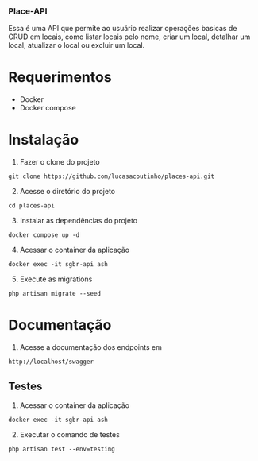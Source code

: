 ### Place-API

Essa é uma API que permite ao usuário realizar operações basicas de CRUD em locais, como listar locais pelo nome, criar um local, detalhar um local, atualizar o local ou excluir um local.

# Requerimentos
* Docker
* Docker compose

# Instalação

1. Fazer o clone do projeto
```
git clone https://github.com/lucasacoutinho/places-api.git
```

2. Acesse o diretório do projeto
```
cd places-api
```

3. Instalar as dependências do projeto
```
docker compose up -d
```

4. Acessar o container da aplicação
```
docker exec -it sgbr-api ash
```

5. Execute as migrations
```
php artisan migrate --seed
```

# Documentação
1. Acesse a documentação dos endpoints em
```
http://localhost/swagger
```

## Testes
1. Acessar o container da aplicação
```
docker exec -it sgbr-api ash
```

2. Executar o comando de testes
```
php artisan test --env=testing
```
